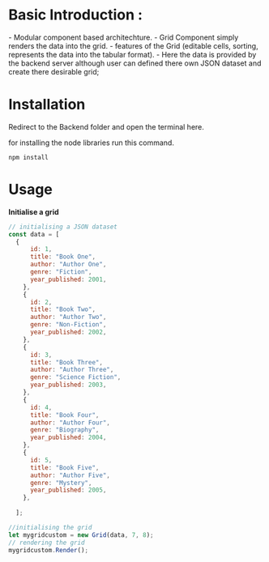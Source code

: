 <h1>Basic Introduction :</h1>
- Modular component based architechture.
- Grid Component simply renders the data into the grid.
- features of the Grid (editable cells, sorting, represents the data into the tabular format).
- Here the data is provided by the backend server although user can defined there own JSON dataset and create there desirable grid;
  
<h1>Installation</h1>

Redirect to the Backend folder and open the terminal here.

for installing the node libraries run this command.
```
npm install
```

<h1>Usage</h1>

**Initialise a grid**
```javascript
// initialising a JSON dataset
const data = [
  {
      id: 1,
      title: "Book One",
      author: "Author One",
      genre: "Fiction",
      year_published: 2001,
    },
    {
      id: 2,
      title: "Book Two",
      author: "Author Two",
      genre: "Non-Fiction",
      year_published: 2002,
    },
    {
      id: 3,
      title: "Book Three",
      author: "Author Three",
      genre: "Science Fiction",
      year_published: 2003,
    },
    {
      id: 4,
      title: "Book Four",
      author: "Author Four",
      genre: "Biography",
      year_published: 2004,
    },
    {
      id: 5,
      title: "Book Five",
      author: "Author Five",
      genre: "Mystery",
      year_published: 2005,
    },
  
  ];

//initialising the grid
let mygridcustom = new Grid(data, 7, 8);
// rendering the grid
mygridcustom.Render();

```
